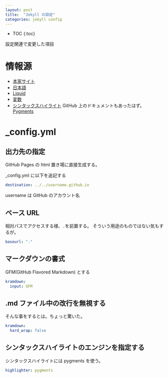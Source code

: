 ```yaml
---
layout: post
title:  "Jekyll の設定"
categories: jekyll config
---
```

* TOC
{:toc}

設定関連で変更した項目

# 情報源

- [本家サイト](http://jekyllrb.com/)
- [日本語](https://jekyllrb-ja.github.io/)
- [Liquid](http://wiki.shopify.com/Liquid)
- [変数](http://jekyllrb-ja.github.io/docs/variables/)
- [シンタックスハイライト](http://hhsprings.pinoko.jp/site-hhs/2015/06/pygments%E3%81%AE%E5%AF%BE%E5%BF%9C%E8%A8%80%E8%AA%9E%E4%B8%80%E8%A6%A7/)
GitHub 上のドキュメントもあったはず。
[Pygments](http://pygments.org/languages/)




# _config.yml

## 出力先の指定
GitHub Pages の html 置き場に直接生成する。

_config.yml に以下を追記する

```yaml
destination: ../../username.github.io
```

username は GitHub のアカウント名

## ベース URL
相対パスでアクセスする様、`.`を前置する。
そういう用途のものではない気もするが。

```yaml
baseurl: "."
```

## マークダウンの書式
GFM(GitHub Flavored Markdown) とする


```yaml
kramdown:
  input: GFM
```

## .md ファイル中の改行を無視する
そんな事をするとは。ちょっと驚いた。

```yaml
kramdown:
  hard_wrap: false
```

## シンタックスハイライトのエンジンを指定する
シンタックスハイライトには pygments を使う。

```yaml
highlighter: pygments
```

